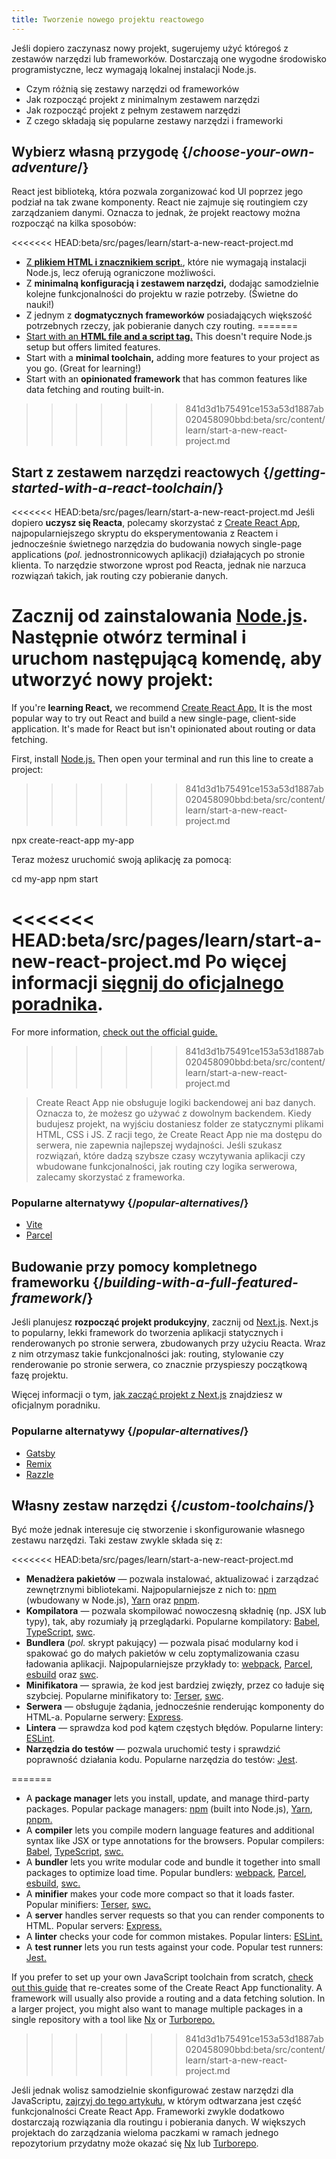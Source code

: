 ```yaml
---
title: Tworzenie nowego projektu reactowego
---
```


<Intro>

Jeśli dopiero zaczynasz nowy projekt, sugerujemy użyć któregoś z zestawów narzędzi lub frameworków. Dostarczają one wygodne środowisko programistyczne, lecz wymagają lokalnej instalacji Node.js.

</Intro>

<YouWillLearn>

* Czym różnią się zestawy narzędzi od frameworków
* Jak rozpocząć projekt z minimalnym zestawem narzędzi
* Jak rozpocząć projekt z pełnym zestawem narzędzi
* Z czego składają się popularne zestawy narzędzi i frameworki

</YouWillLearn>

## Wybierz własną przygodę {/*choose-your-own-adventure*/}

React jest biblioteką, która pozwala zorganizować kod UI poprzez jego podział na tak zwane komponenty. React nie zajmuje się routingiem czy zarządzaniem danymi. Oznacza to jednak, że projekt reactowy można rozpocząć na kilka sposobów:

<<<<<<< HEAD:beta/src/pages/learn/start-a-new-react-project.md
* [Z **plikiem HTML i znacznikiem script**.](/learn/add-react-to-a-website), które nie wymagają instalacji Node.js, lecz oferują ograniczone możliwości.
* Z **minimalną konfiguracją i zestawem narzędzi,** dodając samodzielnie kolejne funkcjonalności do projektu w razie potrzeby. (Świetne do nauki!)
* Z jednym z **dogmatycznych frameworków** posiadających większość potrzebnych rzeczy, jak pobieranie danych czy routing.
=======
* [Start with an **HTML file and a script tag.**](/learn/add-react-to-a-website) This doesn't require Node.js setup but offers limited features.
* Start with a **minimal toolchain,** adding more features to your project as you go. (Great for learning!)
* Start with an **opinionated framework** that has common features like data fetching and routing built-in.
>>>>>>> 841d3d1b75491ce153a53d1887ab020458090bbd:beta/src/content/learn/start-a-new-react-project.md

## Start z zestawem narzędzi reactowych {/*getting-started-with-a-react-toolchain*/}

<<<<<<< HEAD:beta/src/pages/learn/start-a-new-react-project.md
Jeśli dopiero **uczysz się Reacta**, polecamy skorzystać z [Create React App](https://create-react-app.dev/), najpopularniejszego skryptu do eksperymentowania z Reactem i jednocześnie świetnego narzędzia do budowania nowych single-page applications (_pol._ jednostronnicowych aplikacji) działających po stronie klienta. To narzędzie stworzone wprost pod Reacta, jednak nie narzuca rozwiązań takich, jak routing czy pobieranie danych.

Zacznij od zainstalowania [Node.js](https://nodejs.org/en/). Następnie otwórz terminal i uruchom następującą komendę, aby utworzyć nowy projekt:
=======
If you're **learning React,** we recommend [Create React App.](https://create-react-app.dev/) It is the most popular way to try out React and build a new single-page, client-side application. It's made for React but isn't opinionated about routing or data fetching.

First, install [Node.js.](https://nodejs.org/en/) Then open your terminal and run this line to create a project:
>>>>>>> 841d3d1b75491ce153a53d1887ab020458090bbd:beta/src/content/learn/start-a-new-react-project.md

<TerminalBlock>

npx create-react-app my-app

</TerminalBlock>

Teraz możesz uruchomić swoją aplikację za pomocą:

<TerminalBlock>

cd my-app
npm start

</TerminalBlock>

<<<<<<< HEAD:beta/src/pages/learn/start-a-new-react-project.md
Po więcej informacji [sięgnij do oficjalnego poradnika](https://create-react-app.dev/docs/getting-started).
=======
For more information, [check out the official guide.](https://create-react-app.dev/docs/getting-started)
>>>>>>> 841d3d1b75491ce153a53d1887ab020458090bbd:beta/src/content/learn/start-a-new-react-project.md

> Create React App nie obsługuje logiki backendowej ani baz danych. Oznacza to, że możesz go używać z dowolnym backendem. Kiedy budujesz projekt, na wyjściu dostaniesz folder ze statycznymi plikami HTML, CSS i JS. Z racji tego, że Create React App nie ma dostępu do serwera, nie zapewnia najlepszej wydajności. Jeśli szukasz rozwiązań, które dadzą szybsze czasy wczytywania aplikacji czy wbudowane funkcjonalności, jak routing czy logika serwerowa, zalecamy skorzystać z frameworka.

### Popularne alternatywy {/*popular-alternatives*/}

* [Vite](https://vitejs.dev/guide/)
* [Parcel](https://parceljs.org/getting-started/webapp/)

## Budowanie przy pomocy kompletnego frameworku {/*building-with-a-full-featured-framework*/}

Jeśli planujesz **rozpocząć projekt produkcyjny**, zacznij od [Next.js](https://nextjs.org/). Next.js to popularny, lekki framework do tworzenia aplikacji statycznych i renderowanych po stronie serwera, zbudowanych przy użyciu Reacta. Wraz z nim otrzymasz takie funkcjonalności jak: routing, stylowanie czy renderowanie po stronie serwera, co znacznie przyspieszy początkową fazę projektu.

Więcej informacji o tym, [jak zacząć projekt z Next.js](https://nextjs.org/docs/getting-started) znajdziesz w oficjalnym poradniku.

### Popularne alternatywy {/*popular-alternatives*/}

* [Gatsby](https://www.gatsbyjs.org/)
* [Remix](https://remix.run/)
* [Razzle](https://razzlejs.org/)

## Własny zestaw narzędzi {/*custom-toolchains*/}

Być może jednak interesuje cię stworzenie i skonfigurowanie własnego zestawu narzędzi. Taki zestaw zwykle składa się z:

<<<<<<< HEAD:beta/src/pages/learn/start-a-new-react-project.md
* **Menadżera pakietów** — pozwala instalować, aktualizować i zarządzać zewnętrznymi bibliotekami. Najpopularniejsze z nich to: [npm](https://www.npmjs.com/) (wbudowany w Node.js), [Yarn](https://yarnpkg.com/) oraz [pnpm](https://pnpm.io/).
* **Kompilatora** — pozwala skompilować nowoczesną składnię (np. JSX lub typy), tak, aby rozumiały ją przeglądarki. Popularne kompilatory: [Babel](https://babeljs.io/), [TypeScript](https://www.typescriptlang.org/), [swc](https://swc.rs/).
* **Bundlera** (_pol._ skrypt pakujący) — pozwala pisać modularny kod i spakować go do małych pakietów w celu zoptymalizowania czasu ładowania aplikacji. Najpopularniejsze przykłady to: [webpack](https://webpack.js.org/), [Parcel](https://parceljs.org/), [esbuild](https://esbuild.github.io/) oraz [swc](https://swc.rs/).
* **Minifikatora** — sprawia, że kod jest bardziej zwięzły, przez co ładuje się szybciej. Popularne minifikatory to: [Terser](https://terser.org/), [swc](https://swc.rs/).
* **Serwera** — obsługuje żądania, jednocześnie renderując komponenty do HTML-a. Popularne serwery: [Express](https://expressjs.com/).
* **Lintera** — sprawdza kod pod kątem częstych błędów. Popularne lintery: [ESLint](https://eslint.org/).
* **Narzędzia do testów** — pozwala uruchomić testy i sprawdzić poprawność działania kodu. Popularne narzędzia do testów: [Jest](https://jestjs.io/).

=======
* A **package manager** lets you install, update, and manage third-party packages. Popular package managers: [npm](https://www.npmjs.com/) (built into Node.js), [Yarn](https://yarnpkg.com/), [pnpm.](https://pnpm.io/)
* A **compiler** lets you compile modern language features and additional syntax like JSX or type annotations for the browsers. Popular compilers: [Babel](https://babeljs.io/), [TypeScript](https://www.typescriptlang.org/), [swc.](https://swc.rs/)
* A **bundler** lets you write modular code and bundle it together into small packages to optimize load time. Popular bundlers: [webpack](https://webpack.js.org/), [Parcel](https://parceljs.org/), [esbuild](https://esbuild.github.io/), [swc.](https://swc.rs/)
* A **minifier** makes your code more compact so that it loads faster. Popular minifiers: [Terser](https://terser.org/), [swc.](https://swc.rs/)
* A **server** handles server requests so that you can render components to HTML. Popular servers: [Express.](https://expressjs.com/)
* A **linter** checks your code for common mistakes. Popular linters: [ESLint.](https://eslint.org/)
* A **test runner** lets you run tests against your code. Popular test runners: [Jest.](https://jestjs.io/)

If you prefer to set up your own JavaScript toolchain from scratch, [check out this guide](https://blog.usejournal.com/creating-a-react-app-from-scratch-f3c693b84658) that re-creates some of the Create React App functionality. A framework will usually also provide a routing and a data fetching solution. In a larger project, you might also want to manage multiple packages in a single repository with a tool like [Nx](https://nx.dev/react) or [Turborepo.](https://turborepo.org/)
>>>>>>> 841d3d1b75491ce153a53d1887ab020458090bbd:beta/src/content/learn/start-a-new-react-project.md

Jeśli jednak wolisz samodzielnie skonfigurować zestaw narzędzi dla JavaScriptu, [zajrzyj do tego artykułu](https://blog.usejournal.com/creating-a-react-app-from-scratch-f3c693b84658), w którym odtwarzana jest część funkcjonalności Create React App. Frameworki zwykle dodatkowo dostarczają rozwiązania dla routingu i pobierania danych. W większych projektach do zarządzania wieloma paczkami w ramach jednego repozytorium przydatny może okazać się [Nx](https://nx.dev/react) lub [Turborepo](https://turborepo.org/).
